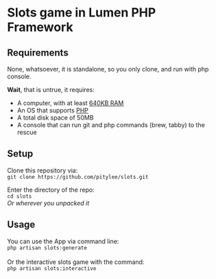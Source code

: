 # Slots game in Lumen PHP Framework

## Requirements

None, whatsoever, it is standalone, so you only clone, and run with php console.

**Wait**, that is untrue, it requires:
 - A computer, with at least [640KB RAM](https://memegenerator.net/instance/49837248/bill-gates-youll-never-need-more-than-640k-ram)
 - An OS that supports [PHP](https://www.php.net)
 - A total disk space of 50MB
 - A console that can run git and php commands (brew, tabby) to the rescue

## Setup

Clone this repository via:
\
```git clone https://github.com/pitylee/slots.git```

Enter the directory of the repo:
\
```cd slots```
\
_Or wherever you unpacked it_

## Usage

You can use the App via command line:
\
```php artisan slots:generate```
\
\
Or the interactive slots game with the command:
\
```php artisan slots:interactive```

